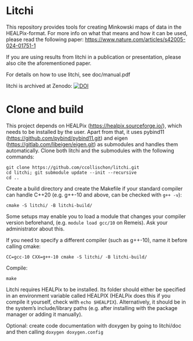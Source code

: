 
# Litchi
This repository provides tools for creating Minkowski maps of data in the HEALPix-format. For more info on what that means and how it can be used, please read the following paper: https://www.nature.com/articles/s42005-024-01751-1

If you are using results from litchi in a publication or presentation, please also cite the aforementioned paper.


For details on how to use litchi, see doc/manual.pdf

litchi is archived at Zenodo:    [![DOI](https://zenodo.org/badge/DOI/10.5281/zenodo.11940174.svg)](https://doi.org/10.5281/zenodo.11940174)



# Clone and build
This project depends on HEALPix (https://healpix.sourceforge.io/), which needs to be installed by the user.
Apart from that, it uses pybind11 (https://github.com/pybind/pybind11.git) and eigen (https://gitlab.com/libeigen/eigen.git) as submodules and handles them automatically. Clone both litchi and the submodules with the following commands:

```
git clone https://github.com/ccollischon/litchi.git
cd litchi; git submodule update --init --recursive
cd ..
```

Create a build directory and create the Makefile if your standard compiler can handle C++20 (e.g. g++-10 and above, can be checked with `g++ -v`):
```
cmake -S litchi/ -B litchi-build/
```

Some setups may enable you to load a module that changes your compiler version beforehand, (e.g. `module load gcc/10` on Remeis). Ask your administrator about this.

If you need to specify a different compiler (such as g++-10), name it before calling cmake:
```
CC=gcc-10 CXX=g++-10 cmake -S litchi/ -B litchi-build/
```
Compile:
```
make
```
Litchi requires HEALPix to be installed. Its folder should either be specified in an environment variable called HEALPIX (HEALPix does this if you compile it yourself, check with `echo $HEALPIX`).
Alternatively, it should be in the system’s include/library paths (e.g. after installing with the package manager or adding it manually).

Optional: create code documentation with doxygen by going to litchi/doc and then calling `doxygen doxygen.config`
